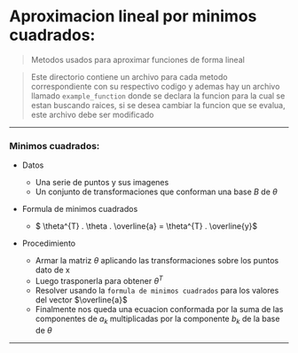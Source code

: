 # Aproximacion lineal por minimos cuadrados:
> Metodos usados para aproximar funciones de forma lineal

> Este directorio contiene un archivo para cada metodo correspondiente con su respectivo codigo y ademas hay un archivo llamado `example_function` donde se declara la funcion para la cual se estan buscando raices, si se desea cambiar la funcion que se evalua, este archivo debe ser modificado

------------------------------------------------------------

### Minimos cuadrados:
* Datos                      
    - Una serie de puntos y sus imagenes
    - Un conjunto de transformaciones que conforman una base $B$ de $\theta$


* Formula de minimos cuadrados
    - $ \theta^{T} . \theta . \overline{a} = \theta^{T} . \overline{y}$

* Procedimiento
    - Armar la matriz $\theta$ aplicando las transformaciones sobre los puntos dato de x
    - Luego trasponerla para obtener $\theta^{T}$
    - Resolver usando la `formula de minimos cuadrados` para los valores del vector $\overline{a}$
    - Finalmente nos queda una ecuacion conformada por la suma de las componentes de  $a_{k}$ multiplicadas por la componente $b_{k}$ de la base de $\theta$




------------------------------------------


